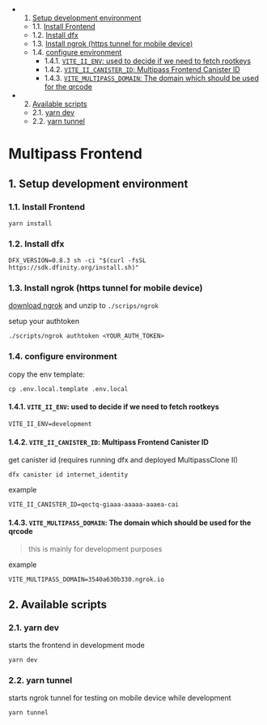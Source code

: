 <!-- vscode-markdown-toc -->

- 1. [Setup development environment](#Setupdevelopmentenvironment)
  - 1.1. [Install Frontend](#InstallFrontend)
  - 1.2. [Install dfx](#Installdfx)
  - 1.3. [Install ngrok (https tunnel for mobile device)](#Installngrokhttpstunnelformobiledevice)
  - 1.4. [configure environment](#configureenvironment)
    - 1.4.1. [`VITE_II_ENV`: used to decide if we need to fetch rootkeys](#VITE_II_ENV:usedtodecideifweneedtofetchrootkeys)
    - 1.4.2. [`VITE_II_CANISTER_ID`: Multipass Frontend Canister ID](#VITE_II_CANISTER_ID:MultipassFrontendCanisterID)
    - 1.4.3. [`VITE_MULTIPASS_DOMAIN`: The domain which should be used for the qrcode](#VITE_MULTIPASS_DOMAIN:Thedomainwhichshouldbeusedfortheqrcode)
- 2. [Available scripts](#Availablescripts)
  - 2.1. [yarn dev](#yarndev)
  - 2.2. [yarn tunnel](#yarntunnel)

<!-- vscode-markdown-toc-config
	numbering=true
	autoSave=true
	/vscode-markdown-toc-config -->
<!-- /vscode-markdown-toc -->

# Multipass Frontend

## 1. <a name='Setupdevelopmentenvironment'></a>Setup development environment

### 1.1. <a name='InstallFrontend'></a>Install Frontend

```
yarn install
```

### 1.2. <a name='Installdfx'></a>Install dfx

```
DFX_VERSION=0.8.3 sh -ci "$(curl -fsSL https://sdk.dfinity.org/install.sh)"
```

### 1.3. <a name='Installngrokhttpstunnelformobiledevice'></a>Install ngrok (https tunnel for mobile device)

[download ngrok](https://dashboard.ngrok.com/get-started/setup) and unzip to `./scrips/ngrok`

setup your authtoken

```
./scripts/ngrok authtoken <YOUR_AUTH_TOKEN>
```

### 1.4. <a name='configureenvironment'></a>configure environment

copy the env template:

```
cp .env.local.template .env.local
```

#### 1.4.1. <a name='VITE_II_ENV:usedtodecideifweneedtofetchrootkeys'></a>`VITE_II_ENV`: used to decide if we need to fetch rootkeys

```
VITE_II_ENV=development
```

#### 1.4.2. <a name='VITE_II_CANISTER_ID:MultipassFrontendCanisterID'></a>`VITE_II_CANISTER_ID`: Multipass Frontend Canister ID

get canister id (requires running dfx and deployed MultipassClone II)

```
dfx canister id internet_identity
```

example

```
VITE_II_CANISTER_ID=qoctq-giaaa-aaaaa-aaaea-cai
```

#### 1.4.3. <a name='VITE_MULTIPASS_DOMAIN:Thedomainwhichshouldbeusedfortheqrcode'></a>`VITE_MULTIPASS_DOMAIN`: The domain which should be used for the qrcode

> this is mainly for development purposes

example

```
VITE_MULTIPASS_DOMAIN=3540a630b330.ngrok.io
```

## 2. <a name='Availablescripts'></a>Available scripts

### 2.1. <a name='yarndev'></a>yarn dev

starts the frontend in development mode

```
yarn dev
```

### 2.2. <a name='yarntunnel'></a>yarn tunnel

starts ngrok tunnel for testing on mobile device while development

```
yarn tunnel
```
